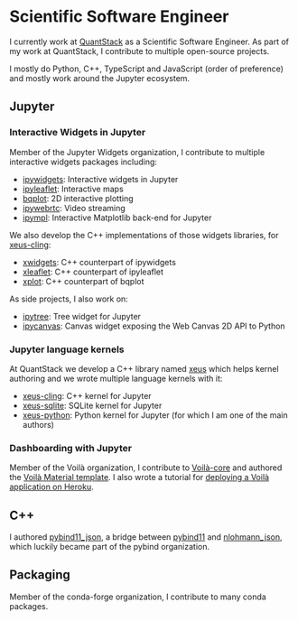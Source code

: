 # Scientific Software Engineer

I currently work at [QuantStack](https://quantstack.net) as a Scientific Software Engineer. As part of my work at QuantStack, I contribute to multiple open-source projects.

I mostly do Python, C++, TypeScript and JavaScript (order of preference) and mostly work around the Jupyter ecosystem.

## Jupyter

### Interactive Widgets in Jupyter

Member of the Jupyter Widgets organization, I contribute to multiple interactive widgets packages including:
- [ipywidgets](https://github.com/jupyter-widgets/ipywidgets): Interactive widgets in Jupyter
- [ipyleaflet](https://github.com/jupyter-widgets/ipyleaflet): Interactive maps
- [bqplot](https://github.com/bqplot/bqplot): 2D interactive plotting
- [ipywebrtc](https://github.com/maartenBreddels/ipywebrtc): Video streaming
- [ipympl](https://github.com/matplotlib/ipympl): Interactive Matplotlib back-end for Jupyter

We also develop the C++ implementations of those widgets libraries, for [xeus-cling](https://github.com/jupyter-xeus/xeus-cling):
- [xwidgets](https://github.com/jupyter-xeus/xwidgets): C++ counterpart of ipywidgets
- [xleaflet](https://github.com/jupyter-xeus/xleaflet): C++ counterpart of ipyleaflet
- [xplot](https://github.com/bqplot/xplot): C++ counterpart of bqplot

As side projects, I also work on:
- [ipytree](https://github.com/QuantStack/ipytree): Tree widget for Jupyter
- [ipycanvas](https://github.com/martinRenou/ipycanvas): Canvas widget exposing the Web Canvas 2D API to Python

### Jupyter language kernels

At QuantStack we develop a C++ library named [xeus](https://github.com/jupyter-xeus/xeus) which helps kernel authoring and we wrote multiple language kernels with it:
- [xeus-cling](https://github.com/jupyter-xeus/xeus-cling): C++ kernel for Jupyter
- [xeus-sqlite](https://github.com/jupyter-xeus/xeus-sqlite): SQLite kernel for Jupyter
- [xeus-python](https://github.com/jupyter-xeus/xeus-python): Python kernel for Jupyter (for which I am one of the main authors)

### Dashboarding with Jupyter

Member of the Voilà organization, I contribute to [Voilà-core](https://github.com/voila-dashboards/voila) and authored the [Voilà Material template](https://github.com/voila-dashboards/voila-material). I also wrote a tutorial for [deploying a Voilà application on Heroku](https://github.com/voila-dashboards/voila-heroku).

## C++

I authored [pybind11_json](https://github.com/pybind/pybind11_json), a bridge between [pybind11](https://github.com/pybind/pybind11) and [nlohmann_json](https://github.com/nlohmann/json), which luckily became part of the pybind organization.

## Packaging

Member of the conda-forge organization, I contribute to many conda packages.

